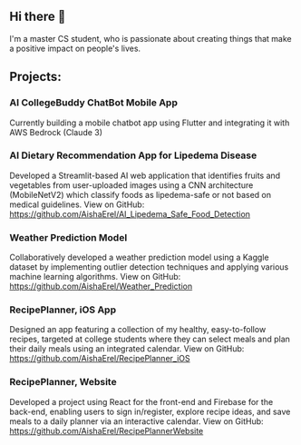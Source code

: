 ## Hi there 👋

I'm a master CS student, who is passionate about creating things that make a positive impact on people's lives.

## Projects:

### AI CollegeBuddy ChatBot Mobile App
Currently building a mobile chatbot app using Flutter and integrating it with AWS Bedrock (Claude 3)

### AI Dietary Recommendation App for Lipedema Disease  
Developed a Streamlit-based AI web application that identifies fruits and vegetables from user-uploaded images using a CNN architecture (MobileNetV2) which classify foods as lipedema-safe or not based on medical guidelines. 
View on GitHub: https://github.com/AishaErel/AI_Lipedema_Safe_Food_Detection

###  Weather Prediction Model                    
Collaboratively developed a weather prediction model using a Kaggle dataset by implementing outlier detection techniques and applying various machine learning algorithms.
View on GitHub: https://github.com/AishaErel/Weather_Prediction

 ### RecipePlanner, iOS App
Designed an app featuring a collection of my healthy, easy-to-follow recipes, targeted at college students where they can select meals and plan their daily meals using an integrated calendar.
View on GitHub: https://github.com/AishaErel/RecipePlanner_iOS

### RecipePlanner, Website 
Developed a project using React for the front-end and Firebase for the back-end, enabling users to sign in/register, explore recipe ideas, and save meals to a daily planner via an interactive calendar. 
View on GitHub: https://github.com/AishaErel/RecipePlannerWebsite
